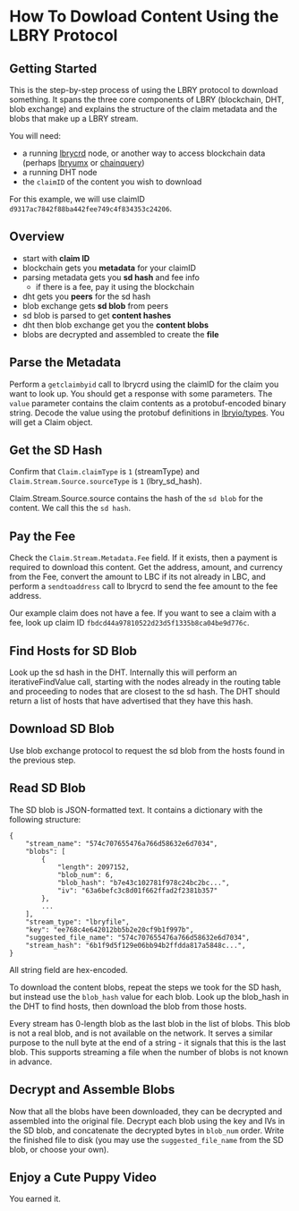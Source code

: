 # How To Dowload Content Using the LBRY Protocol

## Getting Started

This is the step-by-step process of using the LBRY protocol to download something. It spans the three core components of LBRY (blockchain, DHT, blob exchange) and explains the structure of the claim metadata and the blobs that make up a LBRY stream.

You will need:

- a running [lbrycrd](https://github.com/lbryio/lbrycrd) node, or another way to access blockchain data (perhaps [lbryumx](https://github.com/lbryio/lbryumx) or [chainquery](https://github.com/lbryio/chainquery))
- a running DHT node
- the `claimID` of the content you wish to download

For this example, we will use claimID `d9317ac7842f88ba442fee749c4f834353c24206`.


## Overview

- start with **claim ID**
- blockchain gets you **metadata** for your claimID
- parsing metadata gets you **sd hash** and fee info
    - if there is a fee, pay it using the blockchain
- dht gets you **peers** for the sd hash
- blob exchange gets **sd blob** from peers
- sd blob is parsed to get **content hashes**
- dht then blob exchange get you the **content blobs**
- blobs are decrypted and assembled to create the **file**


## Parse the Metadata

Perform a `getclaimbyid` call to lbrycrd using the claimID for the claim you want to look up. You should get a response with some parameters. The `value` parameter contains the claim contents as a protobuf-encoded binary string. Decode the value using the protobuf definitions in [lbryio/types](https://github.com/lbryio/types/tree/master/proto). You will get a Claim object.


## Get the SD Hash

Confirm that `Claim.claimType` is `1` (streamType) and `Claim.Stream.Source.sourceType` is `1` (lbry_sd_hash).

Claim.Stream.Source.source contains the hash of the `sd blob` for the content. We call this the `sd hash`.


## Pay the Fee

Check the `Claim.Stream.Metadata.Fee` field. If it exists, then a payment is required to download this content. Get the address, amount, and currency from the Fee, convert the amount to LBC if its not already in LBC, and perform a `sendtoaddress` call to lbrycrd to send the fee amount to the fee address.

Our example claim does not have a fee. If you want to see a claim with a fee, look up claim ID `fbdcd44a97810522d23d5f1335b8ca04be9d776c`.

## Find Hosts for SD Blob

Look up the sd hash in the DHT. Internally this will perform an iterativeFindValue call, starting with the nodes already in the routing table and proceeding to nodes that are closest to the sd hash. The DHT should return a list of hosts that have advertised that they have this hash.


## Download SD Blob

Use blob exchange protocol to request the sd blob from the hosts found in the previous step.


## Read SD Blob

The SD blob is JSON-formatted text. It contains a dictionary with the following structure:

```
{
    "stream_name": "574c707655476a766d58632e6d7034",
    "blobs": [
        {
            "length": 2097152,
            "blob_num": 6,
            "blob_hash": "b7e43c102781f978c24bc2bc...",
            "iv": "63a6befc3c8d01f662ffad2f2381b357"
        },
        ...
    ],
    "stream_type": "lbryfile",
    "key": "ee768c4e642012bb5b2e20cf9b1f997b",
    "suggested_file_name": "574c707655476a766d58632e6d7034",
    "stream_hash": "6b1f9d5f129e06bb94b2ffdda817a5848c...",
}
```

All string field are hex-encoded.

To download the content blobs, repeat the steps we took for the SD hash, but instead use the `blob_hash` value for each blob. Look up the blob_hash in the DHT to find hosts, then download the blob from those hosts.

Every stream has 0-length blob as the last blob in the list of blobs. This blob is not a real blob, and is not available on the network. It serves a similar purpose to the null byte at the end of a string - it signals that this is the last blob. This supports streaming a file when the number of blobs is not known in advance.


## Decrypt and Assemble Blobs

Now that all the blobs have been downloaded, they can be decrypted and assembled into the original file. Decrypt each blob using the key and IVs in the SD blob, and concatenate the decrypted bytes in `blob_num` order. Write the finished file to disk (you may use the `suggested_file_name` from the SD blob, or choose your own).


## Enjoy a Cute Puppy Video

You earned it.
